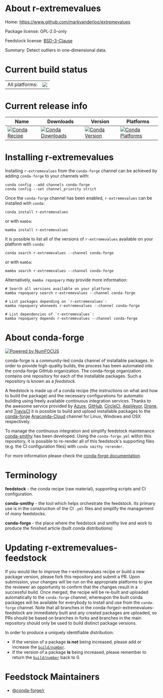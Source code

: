 About r-extremevalues
=====================

Home: https://www.github.com/markvanderloo/extremevalues

Package license: GPL-2.0-only

Feedstock license: [BSD-3-Clause](https://github.com/conda-forge/r-extremevalues-feedstock/blob/main/LICENSE.txt)

Summary: Detect outliers in one-dimensional data.

Current build status
====================


<table><tr><td>All platforms:</td>
    <td>
      <a href="https://dev.azure.com/conda-forge/feedstock-builds/_build/latest?definitionId=2645&branchName=main">
        <img src="https://dev.azure.com/conda-forge/feedstock-builds/_apis/build/status/r-extremevalues-feedstock?branchName=main">
      </a>
    </td>
  </tr>
</table>

Current release info
====================

| Name | Downloads | Version | Platforms |
| --- | --- | --- | --- |
| [![Conda Recipe](https://img.shields.io/badge/recipe-r--extremevalues-green.svg)](https://anaconda.org/conda-forge/r-extremevalues) | [![Conda Downloads](https://img.shields.io/conda/dn/conda-forge/r-extremevalues.svg)](https://anaconda.org/conda-forge/r-extremevalues) | [![Conda Version](https://img.shields.io/conda/vn/conda-forge/r-extremevalues.svg)](https://anaconda.org/conda-forge/r-extremevalues) | [![Conda Platforms](https://img.shields.io/conda/pn/conda-forge/r-extremevalues.svg)](https://anaconda.org/conda-forge/r-extremevalues) |

Installing r-extremevalues
==========================

Installing `r-extremevalues` from the `conda-forge` channel can be achieved by adding `conda-forge` to your channels with:

```
conda config --add channels conda-forge
conda config --set channel_priority strict
```

Once the `conda-forge` channel has been enabled, `r-extremevalues` can be installed with `conda`:

```
conda install r-extremevalues
```

or with `mamba`:

```
mamba install r-extremevalues
```

It is possible to list all of the versions of `r-extremevalues` available on your platform with `conda`:

```
conda search r-extremevalues --channel conda-forge
```

or with `mamba`:

```
mamba search r-extremevalues --channel conda-forge
```

Alternatively, `mamba repoquery` may provide more information:

```
# Search all versions available on your platform:
mamba repoquery search r-extremevalues --channel conda-forge

# List packages depending on `r-extremevalues`:
mamba repoquery whoneeds r-extremevalues --channel conda-forge

# List dependencies of `r-extremevalues`:
mamba repoquery depends r-extremevalues --channel conda-forge
```


About conda-forge
=================

[![Powered by
NumFOCUS](https://img.shields.io/badge/powered%20by-NumFOCUS-orange.svg?style=flat&colorA=E1523D&colorB=007D8A)](https://numfocus.org)

conda-forge is a community-led conda channel of installable packages.
In order to provide high-quality builds, the process has been automated into the
conda-forge GitHub organization. The conda-forge organization contains one repository
for each of the installable packages. Such a repository is known as a *feedstock*.

A feedstock is made up of a conda recipe (the instructions on what and how to build
the package) and the necessary configurations for automatic building using freely
available continuous integration services. Thanks to the awesome service provided by
[Azure](https://azure.microsoft.com/en-us/services/devops/), [GitHub](https://github.com/),
[CircleCI](https://circleci.com/), [AppVeyor](https://www.appveyor.com/),
[Drone](https://cloud.drone.io/welcome), and [TravisCI](https://travis-ci.com/)
it is possible to build and upload installable packages to the
[conda-forge](https://anaconda.org/conda-forge) [Anaconda-Cloud](https://anaconda.org/)
channel for Linux, Windows and OSX respectively.

To manage the continuous integration and simplify feedstock maintenance
[conda-smithy](https://github.com/conda-forge/conda-smithy) has been developed.
Using the ``conda-forge.yml`` within this repository, it is possible to re-render all of
this feedstock's supporting files (e.g. the CI configuration files) with ``conda smithy rerender``.

For more information please check the [conda-forge documentation](https://conda-forge.org/docs/).

Terminology
===========

**feedstock** - the conda recipe (raw material), supporting scripts and CI configuration.

**conda-smithy** - the tool which helps orchestrate the feedstock.
                   Its primary use is in the construction of the CI ``.yml`` files
                   and simplify the management of *many* feedstocks.

**conda-forge** - the place where the feedstock and smithy live and work to
                  produce the finished article (built conda distributions)


Updating r-extremevalues-feedstock
==================================

If you would like to improve the r-extremevalues recipe or build a new
package version, please fork this repository and submit a PR. Upon submission,
your changes will be run on the appropriate platforms to give the reviewer an
opportunity to confirm that the changes result in a successful build. Once
merged, the recipe will be re-built and uploaded automatically to the
`conda-forge` channel, whereupon the built conda packages will be available for
everybody to install and use from the `conda-forge` channel.
Note that all branches in the conda-forge/r-extremevalues-feedstock are
immediately built and any created packages are uploaded, so PRs should be based
on branches in forks and branches in the main repository should only be used to
build distinct package versions.

In order to produce a uniquely identifiable distribution:
 * If the version of a package **is not** being increased, please add or increase
   the [``build/number``](https://docs.conda.io/projects/conda-build/en/latest/resources/define-metadata.html#build-number-and-string).
 * If the version of a package **is** being increased, please remember to return
   the [``build/number``](https://docs.conda.io/projects/conda-build/en/latest/resources/define-metadata.html#build-number-and-string)
   back to 0.

Feedstock Maintainers
=====================

* [@conda-forge/r](https://github.com/conda-forge/r/)

